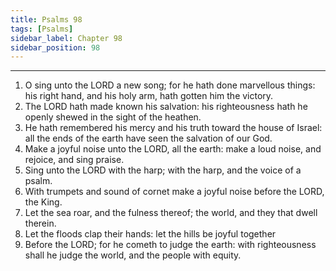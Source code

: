 ```yaml
---
title: Psalms 98
tags: [Psalms]
sidebar_label: Chapter 98
sidebar_position: 98
---
```


---
1. O sing unto the LORD a new song; for he hath done marvellous things: his right hand, and his holy arm, hath gotten him the victory.
2. The LORD hath made known his salvation: his righteousness hath he openly shewed in the sight of the heathen.
3. He hath remembered his mercy and his truth toward the house of Israel: all the ends of the earth have seen the salvation of our God.
4. Make a joyful noise unto the LORD, all the earth: make a loud noise, and rejoice, and sing praise.
5. Sing unto the LORD with the harp; with the harp, and the voice of a psalm.
6. With trumpets and sound of cornet make a joyful noise before the LORD, the King.
7. Let the sea roar, and the fulness thereof; the world, and they that dwell therein.
8. Let the floods clap their hands: let the hills be joyful together
9. Before the LORD; for he cometh to judge the earth: with righteousness shall he judge the world, and the people with equity.